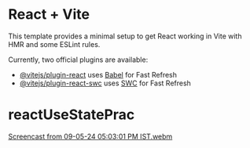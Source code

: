 # React + Vite

This template provides a minimal setup to get React working in Vite with HMR and some ESLint rules.

Currently, two official plugins are available:

- [@vitejs/plugin-react](https://github.com/vitejs/vite-plugin-react/blob/main/packages/plugin-react/README.md) uses [Babel](https://babeljs.io/) for Fast Refresh
- [@vitejs/plugin-react-swc](https://github.com/vitejs/vite-plugin-react-swc) uses [SWC](https://swc.rs/) for Fast Refresh
# reactUseStatePrac
[Screencast from 09-05-24 05:03:01 PM IST.webm](https://github.com/balaji-ummadisetty/reactUseStatePrac/assets/152859205/cb817fd8-91fe-4853-8b89-5d65f6b1b7e3)
